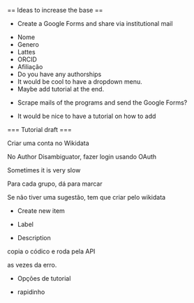 == Ideas to increase the base == 

* Create a Google Forms and share via institutional mail 
- Nome
- Genero
- Lattes
- ORCID
- Afiliação
- Do you have any authorships
- It would be cool to have a dropdown menu. 
- Maybe add tutorial at the end. 
* Scrape mails of the programs and send the Google Forms?

* It would be nice to have a tutorial on how to add 

=== Tutorial draft ===

Criar uma conta no Wikidata

No Author Disambiguator, fazer login usando OAuth

Sometimes it is very slow

Para cada grupo, dá para marcar

Se não tiver uma sugestão, tem que criar pelo wikidata

- Create new item 

- Label 
- Description

copia o códico e roda pela API

as vezes da erro. 

* Opções de tutorial
- rapidinho 
